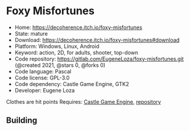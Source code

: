 # Foxy Misfortunes

- Home: https://decoherence.itch.io/foxy-misfortunes
- State: mature
- Download: https://decoherence.itch.io/foxy-misfortunes#download
- Platform: Windows, Linux, Android
- Keyword: action, 2D, for adults, shooter, top-down
- Code repository: https://gitlab.com/EugeneLoza/foxy-misfortunes.git (@created 2021, @stars 0, @forks 0)
- Code language: Pascal
- Code license: GPL-3.0
- Code dependency: Castle Game Engine, GTK2
- Developer: Eugene Loza

Clothes are hit points
Requires: [Castle Game Engine](https://castle-engine.io/index.php), [repository](https://github.com/castle-engine/castle-engine)

## Building
